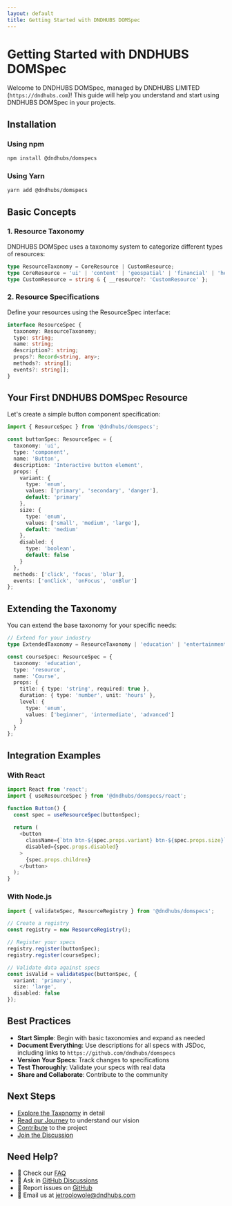 ```yaml
---
layout: default
title: Getting Started with DNDHUBS DOMSpec
---
```


# Getting Started with DNDHUBS DOMSpec

Welcome to DNDHUBS DOMSpec, managed by DNDHUBS LIMITED (`https://dndhubs.com`)! This guide will help you understand and start using DNDHUBS DOMSpec in your projects.

## Installation

### Using npm
```bash
npm install @dndhubs/domspecs
```

### Using Yarn
```bash
yarn add @dndhubs/domspecs
```

## Basic Concepts
### 1. Resource Taxonomy
DNDHUBS DOMSpec uses a taxonomy system to categorize different types of resources:

```typescript
type ResourceTaxonomy = CoreResource | CustomResource;
type CoreResource = 'ui' | 'content' | 'geospatial' | 'financial' | 'healthcare';
type CustomResource = string & { __resource?: 'CustomResource' };
```

### 2. Resource Specifications

Define your resources using the ResourceSpec interface:

```typescript
interface ResourceSpec {
  taxonomy: ResourceTaxonomy;
  type: string;
  name: string;
  description?: string;
  props?: Record<string, any>;
  methods?: string[];
  events?: string[];
}
```

## Your First DNDHUBS DOMSpec Resource
Let's create a simple button component specification:

```typescript
import { ResourceSpec } from '@dndhubs/domspecs';

const buttonSpec: ResourceSpec = {
  taxonomy: 'ui',
  type: 'component',
  name: 'Button',
  description: 'Interactive button element',
  props: {
    variant: {
      type: 'enum',
      values: ['primary', 'secondary', 'danger'],
      default: 'primary'
    },
    size: {
      type: 'enum',
      values: ['small', 'medium', 'large'],
      default: 'medium'
    },
    disabled: {
      type: 'boolean',
      default: false
    }
  },
  methods: ['click', 'focus', 'blur'],
  events: ['onClick', 'onFocus', 'onBlur']
};
```

## Extending the Taxonomy
You can extend the base taxonomy for your specific needs:

```typescript
// Extend for your industry
type ExtendedTaxonomy = ResourceTaxonomy | 'education' | 'entertainment';

const courseSpec: ResourceSpec = {
  taxonomy: 'education',
  type: 'resource',
  name: 'Course',
  props: {
    title: { type: 'string', required: true },
    duration: { type: 'number', unit: 'hours' },
    level: {
      type: 'enum',
      values: ['beginner', 'intermediate', 'advanced']
    }
  }
};
```

## Integration Examples
### With React
```typescript
import React from 'react';
import { useResourceSpec } from '@dndhubs/domspecs/react';

function Button() {
  const spec = useResourceSpec(buttonSpec);
  
  return (
    <button 
      className={`btn btn-${spec.props.variant} btn-${spec.props.size}`}
      disabled={spec.props.disabled}
    >
      {spec.props.children}
    </button>
  );
}
```

### With Node.js
```typescript
import { validateSpec, ResourceRegistry } from '@dndhubs/domspecs';

// Create a registry
const registry = new ResourceRegistry();

// Register your specs
registry.register(buttonSpec);
registry.register(courseSpec);

// Validate data against specs
const isValid = validateSpec(buttonSpec, {
  variant: 'primary',
  size: 'large',
  disabled: false
});
```

## Best Practices
- **Start Simple**: Begin with basic taxonomies and expand as needed
- **Document Everything**: Use descriptions for all specs with JSDoc, including links to `https://github.com/dndhubs/domspecs`
- **Version Your Specs**: Track changes to specifications
- **Test Thoroughly**: Validate your specs with real data
- **Share and Collaborate**: Contribute to the community

## Next Steps
- [Explore the Taxonomy](https://github.com/dndhubs/domspecs/wiki/Taxonomy) in detail
- [Read our Journey](https://github.com/dndhubs/domspecs/wiki/Journey) to understand our vision
- [Contribute](https://github.com/dndhubs/domspecs/blob/main/CONTRIBUTING.md) to the project
- [Join the Discussion](https://github.com/dndhubs/domspecs/discussions)

## Need Help?
- 📖 Check our [FAQ](https://github.com/dndhubs/domspecs/wiki/FAQ)
- 💬 Ask in [GitHub Discussions](https://github.com/dndhubs/domspecs/discussions)
- 🐛 Report issues on [GitHub](https://github.com/dndhubs/domspecs/issues)
- 📧 Email us at jetroolowole@dndhubs.com
